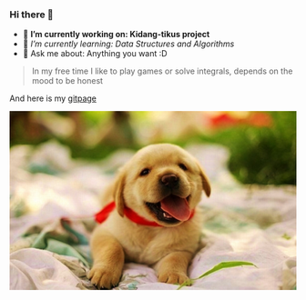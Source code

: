 ### Hi there 👋
- 🔭 **I’m currently working on: Kidang-tikus project**
- 🌱 _I’m currently learning: Data Structures and Algorithms_
- 💬 Ask me about: Anything you want :D
  
>In my free time I like to play games or solve integrals, depends on the mood to be honest
>
And here is my [gitpage](https://jbanasik.github.io)

 <img alt="So cute, isn't it? :D" src="/animals/dog.jpg"> </img>

<!--
**jbanasik/jbanasik** is a ✨ _special_ ✨ repository because its `README.md` (this file) appears on your GitHub profile.

Here are some ideas to get you started:



- 👯 I’m looking to collaborate on ...
- 🤔 I’m looking for help with ...

- 📫 How to reach me: ...
- 😄 Pronouns: ...
- ⚡ Fun fact: ...
-->
